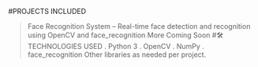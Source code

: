 #PROJECTS INCLUDED
> Face Recognition System – Real-time face detection and recognition using OpenCV and face_recognition
> More Coming Soon 
#🛠 TECHNOLOGIES USED
. Python 3
. OpenCV
. NumPy
. face_recognition
Other libraries as needed per project.
